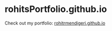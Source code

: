 # rohitsPortfolio.github.io
Check out my portfolio: [rohitrmendigeri.github.io](https://rohitrmendigeri.github.io/rohitsPortfolio.github.io/)
